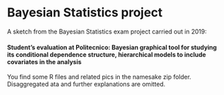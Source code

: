 # Bayesian Statistics project
A sketch from the Bayesian Statistics exam project carried out in 2019:
#### Student’s evaluation at Politecnico: Bayesian graphical tool for studying its conditional dependence structure, hierarchical models to include covariates in the analysis
You find some R files and related pics in the namesake zip folder.
Disaggregated ata and further explanations are omitted.
